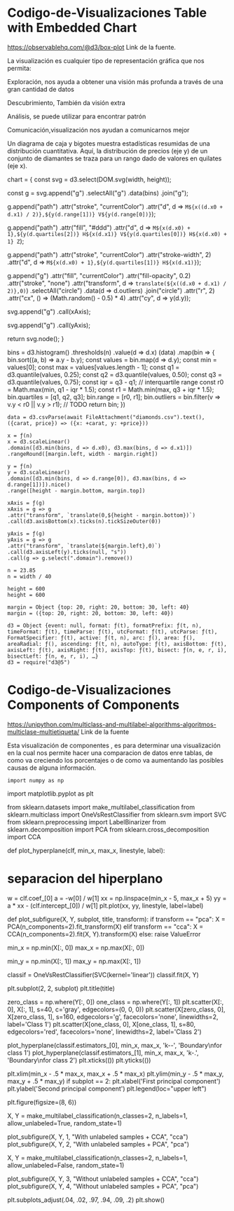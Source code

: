# Codigo-de-Visualizaciones Table with Embedded Chart

https://observablehq.com/@d3/box-plot Link de la fuente. 

La visualización es cualquier tipo de representación gráfica que nos permita:

Exploración, nos ayuda a obtener una visión más profunda a través de una gran cantidad de datos

Descubrimiento, También da visión extra

Análisis, se puede utilizar para encontrar patrón

Comunicación,visualización nos ayudan a comunicarnos mejor

Un diagrama de caja y bigotes muestra estadísticas resumidas de una distribución 
cuantitativa. Aquí, la distribución de precios (eje y) 
de un conjunto de diamantes se traza para un rango dado de valores en quilates (eje x).

chart = {
  const svg = d3.select(DOM.svg(width, height));

  const g = svg.append("g")
    .selectAll("g")
    .data(bins)
    .join("g");

  g.append("path")
      .attr("stroke", "currentColor")
      .attr("d", d => `
        M${x((d.x0 + d.x1) / 2)},${y(d.range[1])}
        V${y(d.range[0])}
      `);

  g.append("path")
      .attr("fill", "#ddd")
      .attr("d", d => `
        M${x(d.x0) + 1},${y(d.quartiles[2])}
        H${x(d.x1)}
        V${y(d.quartiles[0])}
        H${x(d.x0) + 1}
        Z
      `);

  g.append("path")
      .attr("stroke", "currentColor")
      .attr("stroke-width", 2)
      .attr("d", d => `
        M${x(d.x0) + 1},${y(d.quartiles[1])}
        H${x(d.x1)}
      `);

  g.append("g")
      .attr("fill", "currentColor")
      .attr("fill-opacity", 0.2)
      .attr("stroke", "none")
      .attr("transform", d => `translate(${x((d.x0 + d.x1) / 2)},0)`)
    .selectAll("circle")
    .data(d => d.outliers)
    .join("circle")
      .attr("r", 2)
      .attr("cx", () => (Math.random() - 0.5) * 4)
      .attr("cy", d => y(d.y));

  svg.append("g")
      .call(xAxis);

  svg.append("g")
      .call(yAxis);

  return svg.node();
}

bins = d3.histogram()
    .thresholds(n)
    .value(d => d.x)
  (data)
    .map(bin => {
      bin.sort((a, b) => a.y - b.y);
      const values = bin.map(d => d.y);
      const min = values[0];
      const max = values[values.length - 1];
      const q1 = d3.quantile(values, 0.25);
      const q2 = d3.quantile(values, 0.50);
      const q3 = d3.quantile(values, 0.75);
      const iqr = q3 - q1; // interquartile range
      const r0 = Math.max(min, q1 - iqr * 1.5);
      const r1 = Math.min(max, q3 + iqr * 1.5);
      bin.quartiles = [q1, q2, q3];
      bin.range = [r0, r1];
      bin.outliers = bin.filter(v => v.y < r0 || v.y > r1); // TODO
      return bin;
    })
    
    data = d3.csvParse(await FileAttachment("diamonds.csv").text(), ({carat, price}) => ({x: +carat, y: +price}))
    
    x = ƒ(n)
    x = d3.scaleLinear()
    .domain([d3.min(bins, d => d.x0), d3.max(bins, d => d.x1)])
    .rangeRound([margin.left, width - margin.right])
    
    y = ƒ(n)
    y = d3.scaleLinear()
    .domain([d3.min(bins, d => d.range[0]), d3.max(bins, d => d.range[1])]).nice()
    .range([height - margin.bottom, margin.top])
    
    xAxis = ƒ(g)
    xAxis = g => g
    .attr("transform", `translate(0,${height - margin.bottom})`)
    .call(d3.axisBottom(x).ticks(n).tickSizeOuter(0))
    
    yAxis = ƒ(g)
    yAxis = g => g
    .attr("transform", `translate(${margin.left},0)`)
    .call(d3.axisLeft(y).ticks(null, "s"))
    .call(g => g.select(".domain").remove())
    
    n = 23.85
    n = width / 40
    
    height = 600
    height = 600
    
    margin = Object {top: 20, right: 20, bottom: 30, left: 40}
    margin = ({top: 20, right: 20, bottom: 30, left: 40})
    
    d3 = Object {event: null, format: ƒ(t), formatPrefix: ƒ(t, n), timeFormat: ƒ(t), timeParse: ƒ(t), utcFormat: ƒ(t), utcParse: ƒ(t), FormatSpecifier: ƒ(t), active: ƒ(t, n), arc: ƒ(), area: ƒ(), areaRadial: ƒ(), ascending: ƒ(t, n), autoType: ƒ(t), axisBottom: ƒ(t), axisLeft: ƒ(t), axisRight: ƒ(t), axisTop: ƒ(t), bisect: ƒ(n, e, r, i), bisectLeft: ƒ(n, e, r, i), …}
    d3 = require("d3@5")
    

# Codigo-de-Visualizaciones Components of Components
https://unipython.com/multiclass-and-multilabel-algorithms-algoritmos-multiclase-multietiqueta/ Link de la fuente 

Esta visualización de componentes , es para determinar una visualización en la cual nos permite hacer una comparacion de datos 
enre tablas, de como va creciendo los porcentajes o de como va aumentando las posibles causas  de alguna información. 

    import numpy as np
import matplotlib.pyplot as plt

from sklearn.datasets import make_multilabel_classification
from sklearn.multiclass import OneVsRestClassifier
from sklearn.svm import SVC
from sklearn.preprocessing import LabelBinarizer
from sklearn.decomposition import PCA
from sklearn.cross_decomposition import CCA

def plot_hyperplane(clf, min_x, max_x, linestyle, label):
  # separacion del hiperplano
  w = clf.coef_[0]
  a = -w[0] / w[1]
  xx = np.linspace(min_x - 5, max_x + 5) 
  yy = a * xx - (clf.intercept_[0]) / w[1]
  plt.plot(xx, yy, linestyle, label=label)

def plot_subfigure(X, Y, subplot, title, transform):
  if transform == "pca":
    X = PCA(n_components=2).fit_transform(X)
  elif transform == "cca":
    X = CCA(n_components=2).fit(X, Y).transform(X)
  else:
    raise ValueError

  min_x = np.min(X[:, 0])
  max_x = np.max(X[:, 0])

  min_y = np.min(X[:, 1])
  max_y = np.max(X[:, 1])

  classif = OneVsRestClassifier(SVC(kernel='linear'))
  classif.fit(X, Y)

  plt.subplot(2, 2, subplot)
  plt.title(title)

  zero_class = np.where(Y[:, 0])
  one_class = np.where(Y[:, 1])
  plt.scatter(X[:, 0], X[:, 1], s=40, c='gray', edgecolors=(0, 0, 0))
  plt.scatter(X[zero_class, 0], X[zero_class, 1], s=160, edgecolors='g', facecolors='none', linewidths=2, label='Class 1')
  plt.scatter(X[one_class, 0], X[one_class, 1], s=80, edgecolors='red', facecolors='none', linewidths=2, label='Class 2')

  plot_hyperplane(classif.estimators_[0], min_x, max_x, 'k--', 'Boundary\nfor class 1')
  plot_hyperplane(classif.estimators_[1], min_x, max_x, 'k-.', 'Boundary\nfor class 2')
  plt.xticks(())
  plt.yticks(())

  plt.xlim(min_x - .5 * max_x, max_x + .5 * max_x)
  plt.ylim(min_y - .5 * max_y, max_y + .5 * max_y)
  if subplot == 2:
    plt.xlabel('First principal component')
    plt.ylabel('Second principal component')
    plt.legend(loc="upper left")

plt.figure(figsize=(8, 6))

X, Y = make_multilabel_classification(n_classes=2, n_labels=1, allow_unlabeled=True, random_state=1)

plot_subfigure(X, Y, 1, "With unlabeled samples + CCA", "cca")
plot_subfigure(X, Y, 2, "With unlabeled samples + PCA", "pca")

X, Y = make_multilabel_classification(n_classes=2, n_labels=1, allow_unlabeled=False, random_state=1)

plot_subfigure(X, Y, 3, "Without unlabeled samples + CCA", "cca")
plot_subfigure(X, Y, 4, "Without unlabeled samples + PCA", "pca")

plt.subplots_adjust(.04, .02, .97, .94, .09, .2)
plt.show()


    
    
    
